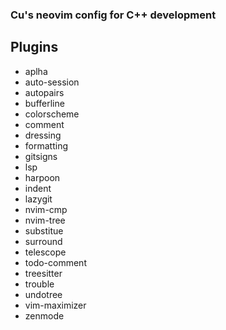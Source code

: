 ### Cu's neovim config for C++ development

## Plugins

- aplha
- auto-session
- autopairs
- bufferline
- colorscheme
- comment
- dressing
- formatting
- gitsigns
- lsp
- harpoon
- indent
- lazygit
- nvim-cmp
- nvim-tree
- substitue
- surround
- telescope
- todo-comment
- treesitter
- trouble
- undotree
- vim-maximizer
- zenmode
